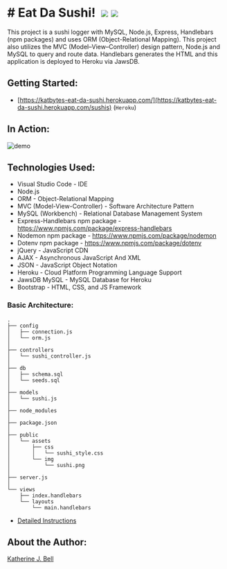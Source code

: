 # &#35; Eat Da Sushi!&nbsp;&nbsp;<img src="https://img.icons8.com/color/48/000000/sushi.png">&nbsp;<img src="https://img.icons8.com/color/48/000000/sashimi.png">
This project is a sushi logger with MySQL, Node.js, Express, Handlebars (npm packages) and uses ORM (Object-Relational Mapping). This project also utilizes the MVC (Model–View–Controller) design pattern, Node.js and MySQL to query and route data. Handlebars generates the HTML and this application is deployed to Heroku via JawsDB.

## Getting Started:
* [https://katbytes-eat-da-sushi.herokuapp.com/](https://katbytes-eat-da-sushi.herokuapp.com/sushis) (`Heroku`)

## In Action:
<img src="https://raw.githubusercontent.com/katbytes/Eat-Da-Sushi/master/public/assets/imgs/sushi.gif" alt="demo">

## Technologies Used:
* Visual Studio Code - IDE
* Node.js
* ORM - Object-Relational Mapping
* MVC (Model-View-Controller) - Software Architecture Pattern
* MySQL (Workbench) - Relational Database Management System
* Express-Handlebars npm package - https://www.npmjs.com/package/express-handlebars
* Nodemon npm package - https://www.npmjs.com/package/nodemon
* Dotenv npm package - https://www.npmjs.com/package/dotenv
* jQuery - JavaScript CDN
* AJAX - Asynchronous JavaScript And XML
* JSON - JavaScript Object Notation
* Heroku -  Cloud Platform Programming Language Support
* JawsDB MySQL - MySQL Database for Heroku
* Bootstrap - HTML, CSS, and JS Framework

### Basic Architecture:
```
.
├── config
│   ├── connection.js
│   └── orm.js
│ 
├── controllers
│   └── sushi_controller.js
│
├── db
│   ├── schema.sql
│   └── seeds.sql
│
├── models
│   └── sushi.js
│ 
├── node_modules
│ 
├── package.json
│
├── public
│   └── assets
│       ├── css
│       │   └── sushi_style.css
│       └── img
│           └── sushi.png
│   
├── server.js
│
└── views
    ├── index.handlebars
    └── layouts
        └── main.handlebars
```
* [Detailed Instructions](https://katbytes.github.io/Eat-Da-Sushi/public/assets/misc/homework_instructions)

## About the Author:
[Katherine J. Bell](https://github.com/katbytes)
